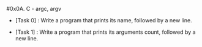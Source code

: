 #0x0A. C - argc, argv



- [Task 0] : Write a program that prints its name, followed by a new line.

- [Task 1] : Write a program that prints its arguments count, followed by a new line.

